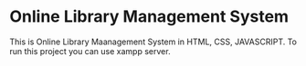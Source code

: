 # Online Library Management System 
This is Online Library Maanagement System in HTML, CSS, JAVASCRIPT.
To run this project you can use xampp server.
